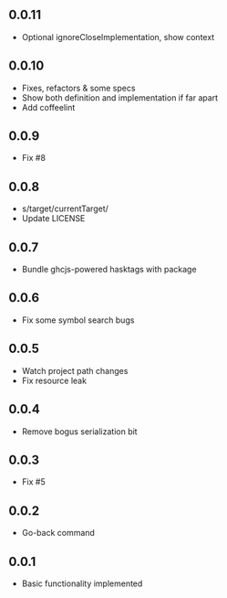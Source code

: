## 0.0.11
* Optional ignoreCloseImplementation, show context

## 0.0.10
* Fixes, refactors & some specs
* Show both definition and implementation if far apart
* Add coffeelint

## 0.0.9
* Fix #8

## 0.0.8
* s/target/currentTarget/
* Update LICENSE

## 0.0.7
* Bundle ghcjs-powered hasktags with package

## 0.0.6
* Fix some symbol search bugs

## 0.0.5
* Watch project path changes
* Fix resource leak

## 0.0.4
* Remove bogus serialization bit

## 0.0.3
* Fix #5

## 0.0.2
* Go-back command

## 0.0.1
* Basic functionality implemented
